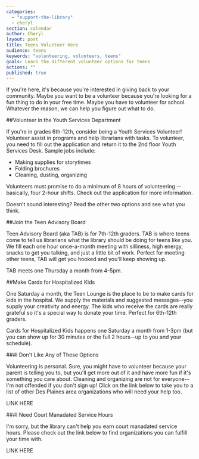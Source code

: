 ```yaml
---
categories: 
  - "support-the-library"
  - cheryl
section: calendar
author: Cheryl
layout: post
title: Teens Volunteer Here
audience: teens
keywords: "volunteering, volunteers, teens"
goals: Learn the different volunteer options for teens
actions: ""
published: true
---
```


If you're here, it's because you're interested in giving back to your community. Maybe you want to be a volunteer because you're looking for a fun thing to do in your free time. Maybe you have to volunteer for school. Whatever the reason, we can help you figure out what to do.

##Volunteer in the Youth Services Department

If you're in grades 6th-12th, consider being a Youth Services Volunteer! Volunteer assist in programs and help librarians with tasks. To volunteer, you need to fill out the application and return it to the 2nd floor Youth Services Desk. Sample jobs include:
- Making supplies for storytimes
- Folding brochures 
- Cleaning, dusting, organizing

Volunteers must promise to do a minimum of 8 hours of volunteering -- basically, four 2-hour shifts. Check out the application for more information.

Doesn't sound interesting? Read the other two options and see what you think.

##Join the Teen Advisory Board

Teen Advisory Board (aka TAB) is for 7th-12th graders. TAB is where teens come to tell us librarians what the library should be doing for teens like you. We fill each one hour once-a-month meeting with silliness, high energy, snacks to get you talking, and just a little bit of work. Perfect for meeting other teens, TAB will get you hooked and you'll keep showing up.

TAB meets one Thursday a month from 4-5pm. 

##Make Cards for Hospitalized Kids

One Saturday a month, the Teen Lounge is the place to be to make cards for kids in the hospital. We supply the materials and suggested messages--you supply your creativity and energy. The kids who receive the cards are really grateful so it's a special way to donate your time. Perfect for 6th-12th graders.

Cards for Hospitalized Kids happens one Saturday a month from 1-3pm (but you can show up for 30 minutes or the full 2 hours--up to you and your schedule).


###I Don't Like Any of These Options

Volunteering is personal. Sure, you might have to volunteer because your parent is telling you to, but you'll get more out of it and have more fun if it's something you care about. Cleaning and organizing are not for everyone--I'm not offended if you don't sign up! Click on the link below to take you to a list of other Des Plaines area organizations who will need your help too. 

LINK HERE

###I Need Court Manadated Service Hours

I'm sorry, but the library can't help you earn court manadated service hours. Please check out the link below to find organizations you can fulfill your time with.

LINK HERE




